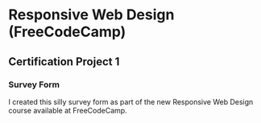 <h1>Responsive Web Design (FreeCodeCamp)  </h1>
<h2> Certification Project 1</h2>
<h3>Survey Form</h3>
<p>I created this silly survey form as part of the new Responsive Web Design course available at FreeCodeCamp.</p>

